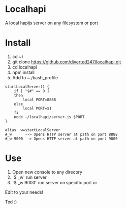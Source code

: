 # Localhapi
A local hapijs server on any filesystem or port

# Install
1. cd ~/
2. git clone https://github.com/diverted247/localhapi.git
3. cd localhapi
4. npm install
5. Add to ~./bash_profile

```
startLocalServer() {
    if [ "$#" == 0 ]
    then
        local PORT=8888
    else
        local PORT=$1
    fi
    node ~/localhapi/server.js $PORT
}
 
alias _w=startLocalServer
#_w      --> Opens HTTP server at path on port 8888
#_w 9000 --> Opens HTTP server at path on port 9000
```

# Use
1. Open new console to any direcory
2. '$ _w' run server
3. '$ _w 9000' run server on specific port or 

Edit to your needs!

Ted :)
